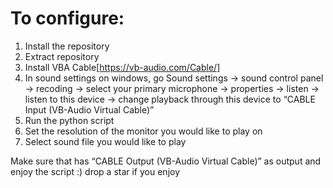 # To configure:

1. Install the repository
2. Extract repository
3. Install VBA Cable[https://vb-audio.com/Cable/]
4. In sound settings on windows, go Sound settings -> sound control panel -> recoding -> select your primary microphone -> properties -> listen -> listen to this device -> change playback through this device to “CABLE Input (VB-Audio Virtual Cable)”
5. Run the python script
6. Set the resolution of the monitor you would like to play on
7. Select sound file you would like to play

Make sure that has “CABLE Output (VB-Audio Virtual Cable)” as output and enjoy the script :) drop a star if you enjoy
